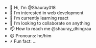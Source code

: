 - 👋 Hi, I’m @Shauray018
- 👀 I’m interested in web development 
- 🌱 I’m currently learning react
- 💞️ I’m looking to collaborate on anything 
- 📫 How to reach me @shauray_dhingraa
- 😄 Pronouns: he/him
- ⚡ Fun fact: ...

<!---
Shauray018/Shauray018 is a ✨ special ✨ repository because its `README.md` (this file) appears on your GitHub profile.
You can click the Preview link to take a look at your changes.
--->
